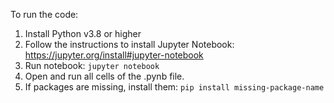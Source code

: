 To run the code:
1. Install Python v3.8 or higher
2. Follow the instructions to install Jupyter Notebook: https://jupyter.org/install#jupyter-notebook
3. Run notebook: `jupyter notebook`
4. Open and run all cells of the .pynb file.
5. If packages are missing, install them: `pip install missing-package-name`